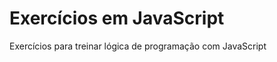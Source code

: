<h1>Exercícios em JavaScript</h1>
<p>Exercícios para treinar lógica de programação com JavaScript</p>
